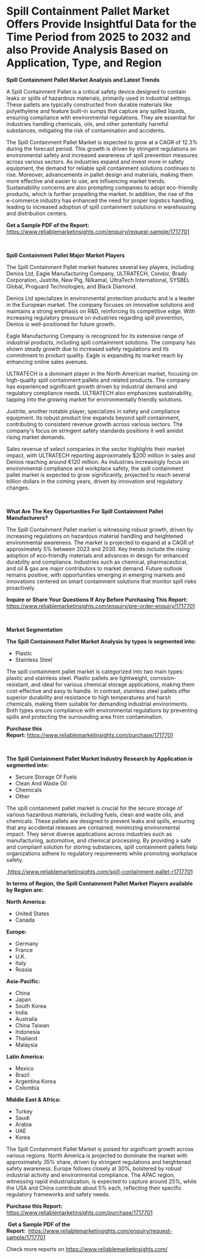 <p><h1>Spill Containment Pallet Market Offers Provide Insightful Data for the Time Period from 2025 to 2032 and also Provide Analysis Based on Application, Type, and Region</h1></p><p><strong>Spill Containment Pallet Market Analysis and Latest Trends</strong></p>
<p><p>A Spill Containment Pallet is a critical safety device designed to contain leaks or spills of hazardous materials, primarily used in industrial settings. These pallets are typically constructed from durable materials like polyethylene and feature built-in sumps that capture any spilled liquids, ensuring compliance with environmental regulations. They are essential for industries handling chemicals, oils, and other potentially harmful substances, mitigating the risk of contamination and accidents.</p><p>The Spill Containment Pallet Market is expected to grow at a CAGR of 12.3% during the forecast period. This growth is driven by stringent regulations on environmental safety and increased awareness of spill prevention measures across various sectors. As industries expand and invest more in safety equipment, the demand for reliable spill containment solutions continues to rise. Moreover, advancements in pallet design and materials, making them more effective and easier to use, are influencing market trends. Sustainability concerns are also prompting companies to adopt eco-friendly products, which is further propelling the market. In addition, the rise of the e-commerce industry has enhanced the need for proper logistics handling, leading to increased adoption of spill containment solutions in warehousing and distribution centers.</p></p>
<p><strong>Get a Sample PDF of the Report:&nbsp;</strong> <a href="https://www.reliablemarketinsights.com/enquiry/request-sample/1717701?utm_campaign=1932&utm_medium=2&utm_source=Github&utm_content=ia&utm_term=07022025&utm_id=spill-containment-pallet">https://www.reliablemarketinsights.com/enquiry/request-sample/1717701</a></p>
<p>&nbsp;</p>
<p><strong>Spill Containment Pallet Major Market Players</strong></p>
<p><p>The Spill Containment Pallet market features several key players, including Denios Ltd, Eagle Manufacturing Company, ULTRATECH, Condor, Brady Corporation, Justrite, New Pig, Nilkamal, UltraTech International, SYSBEL Global, Proguard Technologies, and Black Diamond. </p><p>Denios Ltd specializes in environmental protection products and is a leader in the European market. The company focuses on innovative solutions and maintains a strong emphasis on R&D, reinforcing its competitive edge. With increasing regulatory pressure on industries regarding spill prevention, Denios is well-positioned for future growth.</p><p>Eagle Manufacturing Company is recognized for its extensive range of industrial products, including spill containment solutions. The company has shown steady growth due to increased safety regulations and its commitment to product quality. Eagle is expanding its market reach by enhancing online sales avenues.</p><p>ULTRATECH is a dominant player in the North American market, focusing on high-quality spill containment pallets and related products. The company has experienced significant growth driven by industrial demand and regulatory compliance needs. ULTRATECH also emphasizes sustainability, tapping into the growing market for environmentally friendly solutions.</p><p>Justrite, another notable player, specializes in safety and compliance equipment. Its robust product line expands beyond spill containment, contributing to consistent revenue growth across various sectors. The company's focus on stringent safety standards positions it well amidst rising market demands.</p><p>Sales revenue of select companies in the sector highlights their market impact, with ULTRATECH reporting approximately $200 million in sales and Denios reaching around €120 million. As industries increasingly focus on environmental compliance and workplace safety, the spill containment pallet market is expected to grow significantly, projected to reach several billion dollars in the coming years, driven by innovation and regulatory changes.</p></p>
<p>&nbsp;</p>
<p><strong>What Are The Key Opportunities For Spill Containment Pallet Manufacturers?</strong></p>
<p><p>The Spill Containment Pallet market is witnessing robust growth, driven by increasing regulations on hazardous material handling and heightened environmental awareness. The market is projected to expand at a CAGR of approximately 5% between 2023 and 2030. Key trends include the rising adoption of eco-friendly materials and advances in design for enhanced durability and compliance. Industries such as chemical, pharmaceutical, and oil & gas are major contributors to market demand. Future outlook remains positive, with opportunities emerging in emerging markets and innovations centered on smart containment solutions that monitor spill risks proactively.</p></p>
<p><strong>Inquire or Share Your Questions If Any Before Purchasing This Report:</strong> <a href="https://www.reliablemarketinsights.com/enquiry/pre-order-enquiry/1717701?utm_campaign=1932&utm_medium=2&utm_source=Github&utm_content=ia&utm_term=07022025&utm_id=spill-containment-pallet">https://www.reliablemarketinsights.com/enquiry/pre-order-enquiry/1717701</a></p>
<p>&nbsp;</p>
<p><strong>Market Segmentation</strong></p>
<p><strong>The Spill Containment Pallet Market Analysis by types is segmented into:</strong></p>
<p><ul><li>Plastic</li><li>Stainless Steel</li></ul></p>
<p><p>The spill containment pallet market is categorized into two main types: plastic and stainless steel. Plastic pallets are lightweight, corrosion-resistant, and ideal for various chemical storage applications, making them cost-effective and easy to handle. In contrast, stainless steel pallets offer superior durability and resistance to high temperatures and harsh chemicals, making them suitable for demanding industrial environments. Both types ensure compliance with environmental regulations by preventing spills and protecting the surrounding area from contamination.</p></p>
<p><strong>Purchase this Report:&nbsp;</strong><a href="https://www.reliablemarketinsights.com/purchase/1717701?utm_campaign=1932&utm_medium=2&utm_source=Github&utm_content=ia&utm_term=07022025&utm_id=spill-containment-pallet">https://www.reliablemarketinsights.com/purchase/1717701</a></p>
<p>&nbsp;</p>
<p><strong>The Spill Containment Pallet Market Industry Research by Application is segmented into:</strong></p>
<p><ul><li>Secure Storage Of Fuels</li><li>Clean And Waste Oil</li><li>Chemicals</li><li>Other</li></ul></p>
<p><p>The spill containment pallet market is crucial for the secure storage of various hazardous materials, including fuels, clean and waste oils, and chemicals. These pallets are designed to prevent leaks and spills, ensuring that any accidental releases are contained, minimizing environmental impact. They serve diverse applications across industries such as manufacturing, automotive, and chemical processing. By providing a safe and compliant solution for storing substances, spill containment pallets help organizations adhere to regulatory requirements while promoting workplace safety.</p></p>
<p><a href="https://www.reliablemarketinsights.com/spill-containment-pallet-r1717701?utm_campaign=1932&utm_medium=2&utm_source=Github&utm_content=ia&utm_term=07022025&utm_id=spill-containment-pallet">&nbsp;https://www.reliablemarketinsights.com/spill-containment-pallet-r1717701</a></p>
<p><strong>In terms of Region, the Spill Containment Pallet Market Players available by Region are:</strong></p>
<p>
    <p> <strong> North America: </strong>
        <ul>
            <li>United States</li>
            <li>Canada</li>
        </ul>
        </p> 
    <p> <strong> Europe: </strong>
        <ul>
            <li>Germany</li>
            <li>France</li>
            <li>U.K.</li>
            <li>Italy</li>
            <li>Russia</li>
        </ul>
        </p> 
    <p> <strong> Asia-Pacific: </strong>
        <ul>
            <li>China</li>
            <li>Japan</li>
            <li>South Korea</li>
            <li>India</li>
            <li>Australia</li>
            <li>China Taiwan</li>
            <li>Indonesia</li>
            <li>Thailand</li>
            <li>Malaysia</li>
        </ul>
        </p> 
    <p> <strong> Latin America: </strong>
        <ul>
            <li>Mexico</li>
            <li>Brazil</li>
            <li>Argentina Korea</li>
            <li>Colombia</li>
        </ul>
        </p> 
    <p> <strong> Middle East & Africa: </strong>
        <ul>
            <li>Turkey</li>
            <li>Saudi</li>
            <li>Arabia</li>
            <li>UAE</li>
            <li>Korea</li>
        </ul>
    </p>
    </p>
<p><p>The Spill Containment Pallet Market is poised for significant growth across various regions. North America is projected to dominate the market with approximately 35% share, driven by stringent regulations and heightened safety awareness. Europe follows closely at 30%, bolstered by robust industrial activity and environmental compliance. The APAC region, witnessing rapid industrialization, is expected to capture around 25%, while the USA and China contribute about 5% each, reflecting their specific regulatory frameworks and safety needs.</p></p>
<p><strong>Purchase this Report: </strong><a href="https://www.reliablemarketinsights.com/purchase/1717701?utm_campaign=1932&utm_medium=2&utm_source=Github&utm_content=ia&utm_term=07022025&utm_id=spill-containment-pallet">https://www.reliablemarketinsights.com/purchase/1717701</a></p>
<p>&nbsp;<strong>Get a Sample PDF of the Report:&nbsp;&nbsp;</strong><a href="https://www.reliablemarketinsights.com/enquiry/request-sample/1717701?utm_campaign=1932&utm_medium=2&utm_source=Github&utm_content=ia&utm_term=07022025&utm_id=spill-containment-pallet">https://www.reliablemarketinsights.com/enquiry/request-sample/1717701</a></p>
<p><strong></strong></p>
<p>Check more reports on <a href="https://www.reliablemarketinsights.com/?utm_campaign=1932&utm_medium=2&utm_source=Github&utm_content=ia&utm_term=07022025&utm_id=spill-containment-pallet">https://www.reliablemarketinsights.com/</a></p>